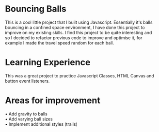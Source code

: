 # Bouncing Balls
This is a cool little project that I built using Javascript. Essentially it's balls bouncing in a confined space environment, I have done this project to improve on my existing skills. I find this project to be quite interesting and so I decided to refactor previous code to improve and optimise it, for example I made the travel speed random for each ball.

# Learning Experience
This was a great project to practice Javascript Classes, HTML Canvas and button event listeners.

# Areas for improvement 
• Add gravity to balls <br>
• Add varying ball sizes <br>
• Implement additional styles (trails) <br>
